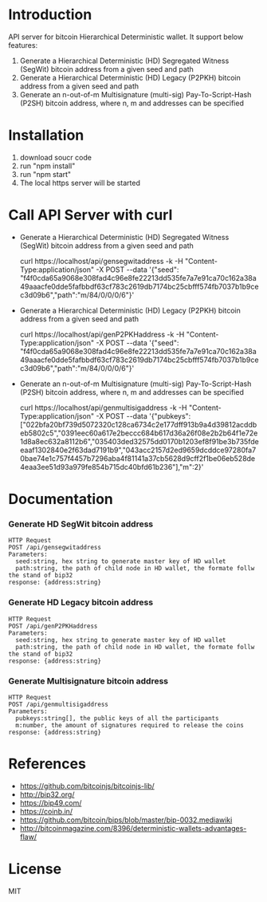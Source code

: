# Introduction 
API server for bitcoin Hierarchical Deterministic wallet. It support below features:
1. Generate a Hierarchical Deterministic (HD) Segregated Witness (SegWit) bitcoin address from a given seed and path
2. Generate a Hierarchical Deterministic (HD) Legacy (P2PKH) bitcoin address from a given seed and path
3.  Generate an n-out-of-m Multisignature (multi-sig) Pay-To-Script-Hash (P2SH) bitcoin address, where n, m and addresses can be specified


# Installation
1.	download soucr code
2.	run "npm install"
3.	run "npm start"
4.	The local https server will be started

# Call API Server with curl
- Generate a Hierarchical Deterministic (HD) Segregated Witness (SegWit) bitcoin address from a given seed and path

    curl https://localhost/api/gensegwitaddress -k -H "Content-Type:application/json" -X POST --data '{"seed": "f4f0cda65a9068e308fad4c96e8fe22213dd535fe7a7e91ca70c162a38a49aaacfe0dde5fafbbdf63cf783c2619db7174bc25cbfff574fb7037b1b9cec3d09b6","path":"m/84/0/0/0/6"}'

- Generate a Hierarchical Deterministic (HD) Legacy (P2PKH) bitcoin address from a given seed and path

    curl https://localhost/api/genP2PKHaddress -k -H "Content-Type:application/json" -X POST --data '{"seed": "f4f0cda65a9068e308fad4c96e8fe22213dd535fe7a7e91ca70c162a38a49aaacfe0dde5fafbbdf63cf783c2619db7174bc25cbfff574fb7037b1b9cec3d09b6","path":"m/84/0/0/0/6"}'

- Generate an n-out-of-m Multisignature (multi-sig) Pay-To-Script-Hash (P2SH) bitcoin address, where n, m and addresses can be specified

    curl https://localhost/api/genmultisigaddress -k -H "Content-Type:application/json" -X POST --data '{"pubkeys":["022bfa20bf739d5072320c128ca6734c2e177dff913b9a4d39812acddbeb5802c5","0391eec60a617e2beccc684b617d36a26f08e2b2b64f1e72e1d8a8ec632a8112b6","035403ded32575dd0170b1203ef8f91be3b735fdeeaaf1302840e2f63dad7191b9","043acc2157d2ed9659dcddce97280fa70bae74e1c757f4457b7296aba4f81141a37cb5628d9cff2f1be06eb528de4eaa3ee51d93a979fe854b715dc40bfd61b236"],"m":2}'


# Documentation

### Generate HD SegWit bitcoin address
    HTTP Request
    POST /api/gensegwitaddress
    Parameters:
      seed:string, hex string to generate master key of HD wallet
      path:string, the path of child node in HD wallet, the formate follw the stand of bip32
    response: {address:string}

### Generate HD Legacy bitcoin address
    HTTP Request
    POST /api/genP2PKHaddress
    Parameters:
      seed:string, hex string to generate master key of HD wallet
      path:string, the path of child node in HD wallet, the formate follw the stand of bip32
    response: {address:string}

### Generate Multisignature bitcoin address
    HTTP Request
    POST /api/genmultisigaddress
    Parameters:
      pubkeys:string[], the public keys of all the participants
      m:number, the amount of signatures required to release the coins
    response: {address:string}

# References
- https://github.com/bitcoinjs/bitcoinjs-lib/
- http://bip32.org/
- https://bip49.com/
- https://coinb.in/
- https://github.com/bitcoin/bips/blob/master/bip-0032.mediawiki
- http://bitcoinmagazine.com/8396/deterministic-wallets-advantages-flaw/

# License
MIT
